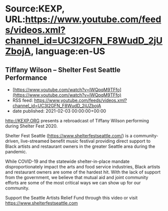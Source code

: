 # Source:KEXP, URL:https://www.youtube.com/feeds/videos.xml?channel_id=UC3I2GFN_F8WudD_2jUZbojA, language:en-US

## Tiffany Wilson – Shelter Fest Seattle Performance
 - [https://www.youtube.com/watch?v=IWQpqM9TFfo](https://www.youtube.com/watch?v=IWQpqM9TFfo)
 - RSS feed: https://www.youtube.com/feeds/videos.xml?channel_id=UC3I2GFN_F8WudD_2jUZbojA
 - date published: 2021-02-03 00:00:00+00:00

http://KEXP.ORG presents a rebroadcast of Tiffany Wilson performing during Shelter Fest 2020. 

Shelter Fest Seattle (https://www.shelterfestseattle.com/) is a community-driven, live-streamed benefit music festival providing direct support to Black artists and restaurant owners in the greater Seattle area during the pandemic.

While COVID-19 and the statewide shelter-in-place mandate disproportionately impact the arts and food service industries, Black artists and restaurant owners are some of the hardest hit. With the lack of support from the government, we believe that mutual aid and joint community efforts are some of the most critical ways we can show up for our community.

Support the Seattle Artists Relief Fund through this video or visit https://www.shelterfestseattle.com

